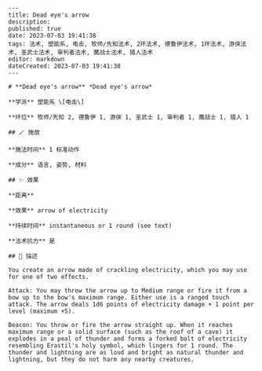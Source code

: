 
    ---
    title: Dead eye's arrow
    description: 
    published: true
    date: 2023-07-03 19:41:38
    tags: 法术, 塑能系, 电击, 牧师/先知法术, 2环法术, 德鲁伊法术, 1环法术, 游侠法术, 圣武士法术, 审判者法术, 魔战士法术, 猎人法术
    editor: markdown
    dateCreated: 2023-07-03 19:41:38
    ---

    # **Dead eye's arrow** *Dead eye's arrow*

    **学派** 塑能系 \[电击\] 

    **环位** 牧师/先知 2, 德鲁伊 1, 游侠 1, 圣武士 1, 审判者 1, 魔战士 1, 猎人 1

    ## 🪄 施放

    **施法时间** 1 标准动作

    **成分** 语言, 姿势, 材料

    ## ✨ 效果  

    **距离**  

    **效果** arrow of electricity 

    **持续时间** instantaneous or 1 round (see text) 

    **法术抗力** 是

    ## 📖 描述

    You create an arrow made of crackling electricity, which you may use for one of two effects.

    Attack: You may throw the arrow up to Medium range or fire it from a bow up to the bow's maximum range. Either use is a ranged touch attack. The arrow deals 1d6 points of electricity damage + 1 point per level (maximum +5).

    Beacon: You throw or fire the arrow straight up. When it reaches maximum range or a solid surface (such as the roof of a cave) it explodes in a peal of thunder and forms a forked bolt of electricity resembling Erastil's holy symbol, which lingers for 1 round. The thunder and lightning are as loud and bright as natural thunder and lightning, but they do not harm any nearby creatures.
    
